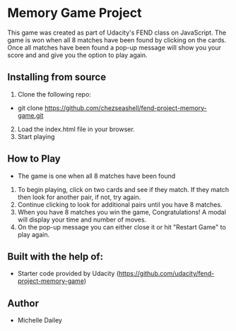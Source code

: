 # Memory Game Project

This game was created as part of Udacity's FEND class on JavaScript. The game is won when all 8 matches have been found by clicking on the cards. Once all matches have been found a pop-up message will show you your score and and give you the option to play again.

## Installing from source

1. Clone the following repo:
 * git clone https://github.com/chezseashell/fend-project-memory-game.git
2. Load the index.html file in your browser.
3. Start playing

## How to Play
* The game is one when all 8 matches have been found
1. To begin playing, click on two cards and see if they match. If they match then look for another pair, if not, try again.
2. Continue clicking to look for additional pairs until you have 8 matches.
3. When you have 8 matches you win the game, Congratulations! A modal will display your time and number of moves.
4. On the pop-up message you can either close it or hit "Restart Game" to play again.


## Built with the help of:
* Starter code provided by Udacity (https://github.com/udacity/fend-project-memory-game)

## Author
* Michelle Dailey
